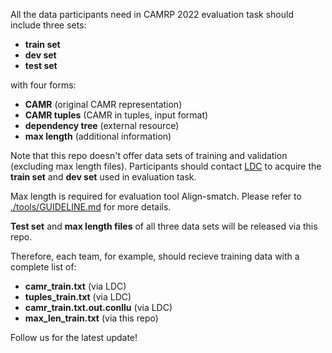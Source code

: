 All the data participants need in CAMRP 2022 evaluation task should include three sets:
- **train set**
- **dev set** 
- **test set**


with four forms: 

- **CAMR** (original CAMR representation)
- **CAMR tuples** (CAMR in tuples, input format)
- **dependency tree** (external resource)
- **max length** (additional information)

Note that this repo doesn't offer data sets of training and validation (excluding max length files). Participants should contact [LDC](https://github.com/GoThereGit/Chinese-AMR/blob/main/docs/LDC_Evaluation_License_Agreement_CCL2022.pdf) to acquire the **train set** and **dev set** used in evaluation task.

Max length is required for evaluation tool Align-smatch. Please refer to [./tools/GUIDELINE.md](https://github.com/GoThereGit/Chinese-AMR/blob/main/tools/GUIDELINE.md) for more details.

**Test set** and **max length files** of all three data sets will be released via this repo.

Therefore, each team, for example, should recieve training data with a complete list of:

- **camr_train.txt** (via LDC)
- **tuples_train.txt** (via LDC)
- **camr_train.txt.out.conllu** (via LDC)
- **max_len_train.txt** (via this repo)

Follow us for the latest update! 
